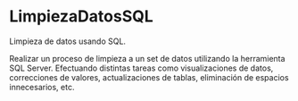 # LimpiezaDatosSQL
Limpieza de datos usando SQL.

Realizar un proceso de limpieza a un set de datos utilizando la herramienta SQL Server. Efectuando distintas tareas como visualizaciones de datos, correcciones de valores, actualizaciones de tablas, eliminación de espacios innecesarios, etc.
